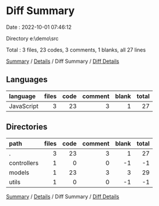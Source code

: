 # Diff Summary

Date : 2022-10-01 07:46:12

Directory e:\\demo\\src

Total : 3 files,  23 codes, 3 comments, 1 blanks, all 27 lines

[Summary](results.md) / [Details](details.md) / Diff Summary / [Diff Details](diff-details.md)

## Languages
| language | files | code | comment | blank | total |
| :--- | ---: | ---: | ---: | ---: | ---: |
| JavaScript | 3 | 23 | 3 | 1 | 27 |

## Directories
| path | files | code | comment | blank | total |
| :--- | ---: | ---: | ---: | ---: | ---: |
| . | 3 | 23 | 3 | 1 | 27 |
| controllers | 1 | 0 | 0 | -1 | -1 |
| models | 1 | 23 | 3 | 3 | 29 |
| utils | 1 | 0 | 0 | -1 | -1 |

[Summary](results.md) / [Details](details.md) / Diff Summary / [Diff Details](diff-details.md)